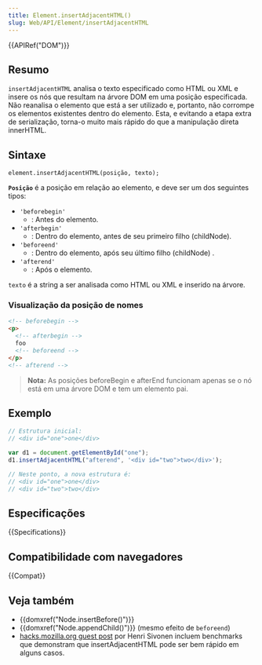 ```yaml
---
title: Element.insertAdjacentHTML()
slug: Web/API/Element/insertAdjacentHTML
---
```


{{APIRef("DOM")}}

## Resumo

`insertAdjacentHTML` analisa o texto especificado como HTML ou XML e insere os nós que resultam na árvore DOM em uma posição especificada. Não reanalisa o elemento que está a ser utilizado e, portanto, não corrompe os elementos existentes dentro do elemento. Esta, e evitando a etapa extra de serialização, torna-o muito mais rápido do que a manipulação direta innerHTML.

## Sintaxe

```
element.insertAdjacentHTML(posição, texto);
```

**`Posição`** é a posição em relação ao elemento, e deve ser um dos seguintes tipos:

- `'beforebegin'`
  - : Antes do elemento.
- `'afterbegin'`
  - : Dentro do elemento, antes de seu primeiro filho (childNode).
- `'beforeend'`
  - : Dentro do elemento, após seu último filho (childNode) .
- `'afterend'`
  - : Após o elemento.

`texto` é a string a ser analisada como HTML ou XML e inserido na árvore.

### Visualização da posição de nomes

```html
<!-- beforebegin -->
<p>
  <!-- afterbegin -->
  foo
  <!-- beforeend -->
</p>
<!-- afterend -->
```

> **Nota:** As posições beforeBegin e afterEnd funcionam apenas se o nó está em uma árvore DOM e tem um elemento pai.

## Exemplo

```js
// Estrutura inicial:
// <div id="one">one</div>

var d1 = document.getElementById("one");
d1.insertAdjacentHTML("afterend", '<div id="two">two</div>');

// Neste ponto, a nova estrutura é:
// <div id="one">one</div>
// <div id="two">two</div>
```

## Especificações

{{Specifications}}

## Compatibilidade com navegadores

{{Compat}}

## Veja também

- {{domxref("Node.insertBefore()")}}
- {{domxref("Node.appendChild()")}} (mesmo efeito de `beforeend`)
- [hacks.mozilla.org guest post](http://hacks.mozilla.org/2011/11/insertadjacenthtml-enables-faster-html-snippet-injection/) por Henri Sivonen incluem benchmarks que demonstram que insertAdjacentHTML pode ser bem rápido em alguns casos.
